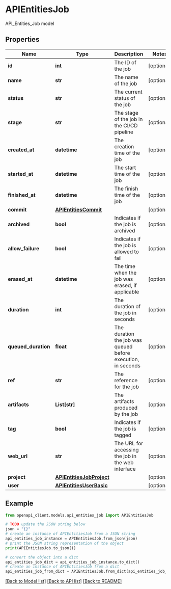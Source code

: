 # APIEntitiesJob

API_Entities_Job model

## Properties

Name | Type | Description | Notes
------------ | ------------- | ------------- | -------------
**id** | **int** | The ID of the job | [optional] 
**name** | **str** | The name of the job | [optional] 
**status** | **str** | The current status of the job | [optional] 
**stage** | **str** | The stage of the job in the CI/CD pipeline | [optional] 
**created_at** | **datetime** | The creation time of the job | [optional] 
**started_at** | **datetime** | The start time of the job | [optional] 
**finished_at** | **datetime** | The finish time of the job | [optional] 
**commit** | [**APIEntitiesCommit**](APIEntitiesCommit.md) |  | [optional] 
**archived** | **bool** | Indicates if the job is archived | [optional] 
**allow_failure** | **bool** | Indicates if the job is allowed to fail | [optional] 
**erased_at** | **datetime** | The time when the job was erased, if applicable | [optional] 
**duration** | **int** | The duration of the job in seconds | [optional] 
**queued_duration** | **float** | The duration the job was queued before execution, in seconds | [optional] 
**ref** | **str** | The reference for the job | [optional] 
**artifacts** | **List[str]** | The artifacts produced by the job | [optional] 
**tag** | **bool** | Indicates if the job is tagged | [optional] 
**web_url** | **str** | The URL for accessing the job in the web interface | [optional] 
**project** | [**APIEntitiesJobProject**](APIEntitiesJobProject.md) |  | [optional] 
**user** | [**APIEntitiesUserBasic**](APIEntitiesUserBasic.md) |  | [optional] 

## Example

```python
from openapi_client.models.api_entities_job import APIEntitiesJob

# TODO update the JSON string below
json = "{}"
# create an instance of APIEntitiesJob from a JSON string
api_entities_job_instance = APIEntitiesJob.from_json(json)
# print the JSON string representation of the object
print(APIEntitiesJob.to_json())

# convert the object into a dict
api_entities_job_dict = api_entities_job_instance.to_dict()
# create an instance of APIEntitiesJob from a dict
api_entities_job_from_dict = APIEntitiesJob.from_dict(api_entities_job_dict)
```
[[Back to Model list]](../README.md#documentation-for-models) [[Back to API list]](../README.md#documentation-for-api-endpoints) [[Back to README]](../README.md)


